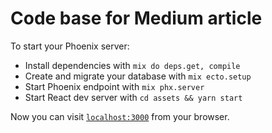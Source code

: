 # Code base for Medium article

To start your Phoenix server:

  * Install dependencies with `mix do deps.get, compile`
  * Create and migrate your database with `mix ecto.setup`
  * Start Phoenix endpoint with `mix phx.server`
  * Start React dev server with `cd assets && yarn start`

Now you can visit [`localhost:3000`](http://localhost:3000) from your browser.
